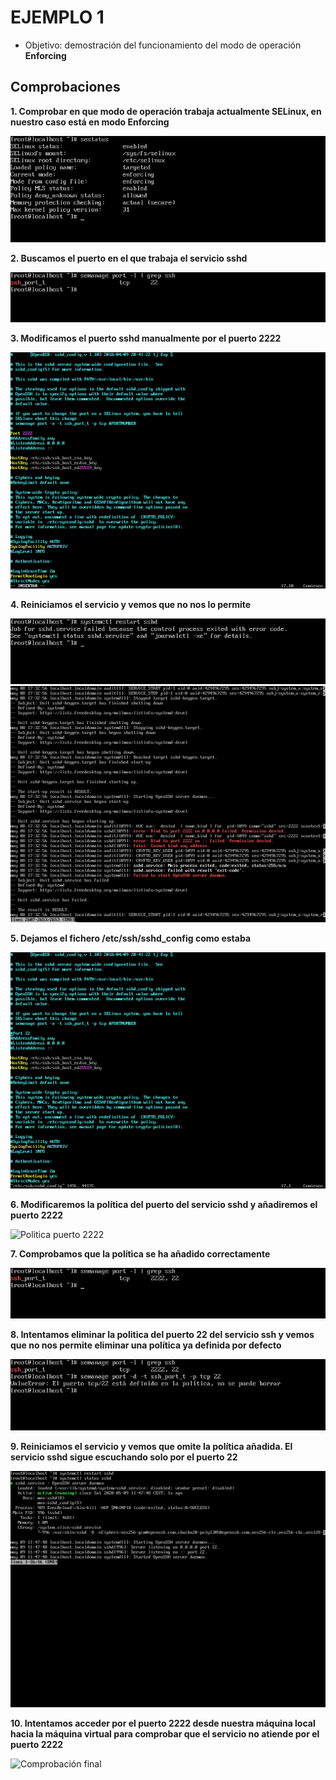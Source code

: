 # EJEMPLO 1

- Objetivo: demostración del funcionamiento del modo de operación **Enforcing**

## Comprobaciones

**1. Comprobar en que modo de operación trabaja actualmente SELinux, en nuestro caso está en modo Enforcing**

![Sestatus](../img/sestatus_selinuxx.png)

**2. Buscamos el puerto en el que trabaja el servicio sshd**

![SSHD](../img/puertossh.png)

**3. Modificamos el puerto sshd manualmente por el puerto 2222**

![Puerto 2222](../img/puerto_2222.png)

**4. Reiniciamos el servicio y vemos que no nos lo permite**

![Fallo restart](../img/restart_sshd.png)
![Fallo journalctl](../img/journalctl_sshd.png)

**5. Dejamos el fichero /etc/ssh/sshd_config como estaba**

![Puerto 22](../img/puerto22.png)

**6. Modificaremos la política del puerto del servicio sshd y añadiremos el puerto 2222**

![Politica puerto 2222](../img/añadir_puerto2222.png)

**7. Comprobamos que la política se ha añadido correctamente**

![Comprobación nueva politica](../img/nueva_politicassh.png)

**8. Intentamos eliminar la politica del puerto 22 del servicio ssh y vemos que no nos permite eliminar una política ya definida por defecto**

![Comprobacion borra politica definida por defecto](../img/comprobacion_eliminar_politica.png)


**9. Reiniciamos el servicio y vemos que omite la política añadida. El servicio sshd sigue escuchando solo por el puerto 22**

![Omisión nueva política](../img/restart_ok.png)

**10. Intentamos acceder por el puerto 2222 desde nuestra máquina local hacia la máquina virtual para comprobar que el servicio no atiende por el puerto 2222**

![Comprobación final](../comprobacion_final.png)









